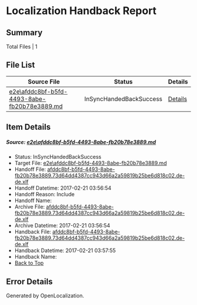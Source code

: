 # <a name='report-top'></a> Localization Handback Report

## Summary
 Total Files | 1

## File List
 Source File | Status | Details 
 ----------- | ------ | ------- 
 [e2e\afddc8bf-b5fd-4493-8abe-fb20b78e3889.md](https://github.com/OpenLocalizationTestOrg/ol-test4/blob/9039ebe3e3acd85fba9f0c87c4ae822f5237241b/e2e/afddc8bf-b5fd-4493-8abe-fb20b78e3889.md) | InSyncHandedBackSuccess | [Details](#de6666343bc5c21a979f1f9ddca95552aee523384)

## Item Details
##### <a name='de6666343bc5c21a979f1f9ddca95552aee523384'></a> Source: [e2e\afddc8bf-b5fd-4493-8abe-fb20b78e3889.md](https://github.com/OpenLocalizationTestOrg/ol-test4/blob/9039ebe3e3acd85fba9f0c87c4ae822f5237241b/e2e/afddc8bf-b5fd-4493-8abe-fb20b78e3889.md)
* Status: InSyncHandedBackSuccess
* Target File: [e2e\afddc8bf-b5fd-4493-8abe-fb20b78e3889.md](https://github.com/OpenLocalizationTestOrg/ol-test4-dede/blob/09fe8b69e290b71517aef2666b350b6d6f325214/e2e/afddc8bf-b5fd-4493-8abe-fb20b78e3889.md)
* Handoff File: [afddc8bf-b5fd-4493-8abe-fb20b78e3889.73d64dd4387cc943d66a2a59819b25be6d818c02.de-de.xlf](https://github.com/OpenLocalizationTestOrg/ol-test4-handoff/blob/298f83be0e418db68c820e37ec1c2de3bd7e612c/ol-handoff/OpenLocalizationTestOrg/ol-test4-dede/xinjiang/ht/afddc8bf-b5fd-4493-8abe-fb20b78e3889.73d64dd4387cc943d66a2a59819b25be6d818c02.de-de.xlf)
* Handoff Datetime: 2017-02-21 03:56:54
* Handoff Reason: Include
* Handoff Name: 
* Archive File: [afddc8bf-b5fd-4493-8abe-fb20b78e3889.73d64dd4387cc943d66a2a59819b25be6d818c02.de-de.xlf](https://github.com/OpenLocalizationTestOrg/ol-test4-handoff/blob/8ea345b41a832d342d2257e08f92c9046f944c89/ol-archive/OpenLocalizationTestOrg/ol-test4-dede/xinjiang/ht/afddc8bf-b5fd-4493-8abe-fb20b78e3889.73d64dd4387cc943d66a2a59819b25be6d818c02.de-de.xlf)
* Archive Datetime: 2017-02-21 03:56:54
* Handback File: [afddc8bf-b5fd-4493-8abe-fb20b78e3889.73d64dd4387cc943d66a2a59819b25be6d818c02.de-de.xlf](https://github.com/OpenLocalizationTestOrg/ol-test4-handback/blob/f9ea20287e7e82f6d8cc602879264b14fd314608/ol-handback/OpenLocalizationTestOrg/ol-test4-dede/xinjiang/ht/afddc8bf-b5fd-4493-8abe-fb20b78e3889.73d64dd4387cc943d66a2a59819b25be6d818c02.de-de.xlf)
* Handback Datetime: 2017-02-21 03:57:55
* Handback Name: 
* [Back to Top](#report-top)


## Error Details

Generated by OpenLocalization.
